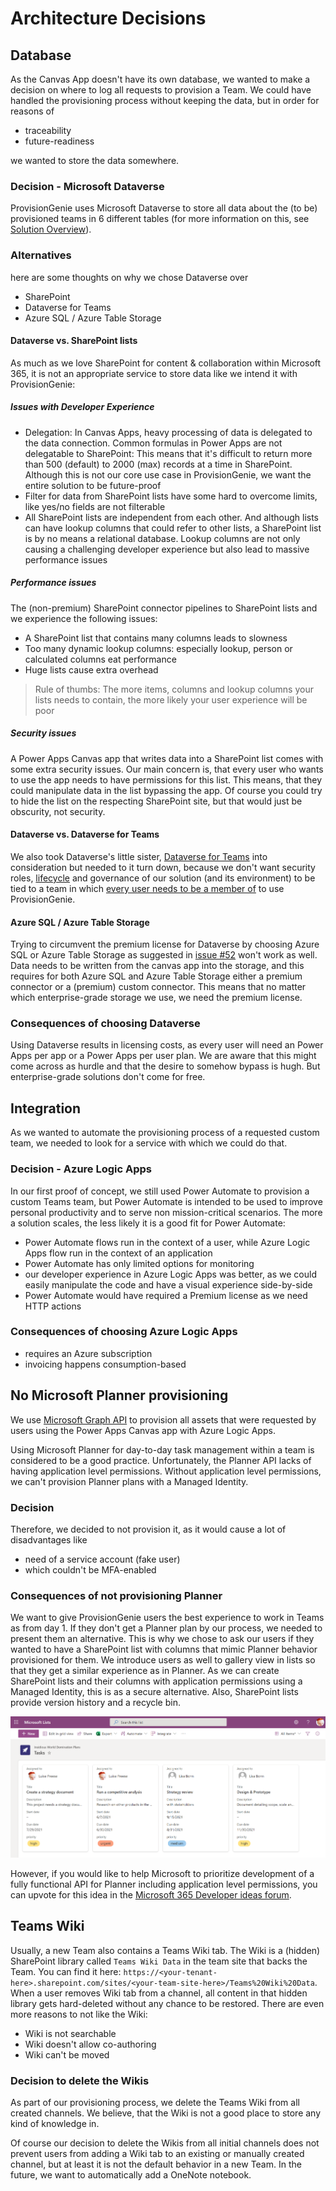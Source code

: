 # Architecture Decisions

## Database

As the Canvas App doesn't have its own database, we wanted to make a decision on where to log all requests to provision a Team. We could have handled the provisioning process without keeping the data, but in order for reasons of

- traceability
- future-readiness

we wanted to store the data somewhere.

### Decision - Microsoft Dataverse

ProvisionGenie uses Microsoft Dataverse to store all data about the (to be) provisioned teams in 6 different tables (for more information on this, see [Solution Overview](corecomponents/logicapps.md#solution-overview)).

### Alternatives

here are some thoughts on why we chose Dataverse over

- SharePoint
- Dataverse for Teams
- Azure SQL / Azure Table Storage

#### Dataverse vs. SharePoint lists

As much as we love SharePoint for content & collaboration within Microsoft 365, it is not an appropriate service to store data like we intend it with ProvisionGenie:

##### Issues with Developer Experience

- Delegation: In Canvas Apps, heavy processing of data is delegated to the data connection. Common formulas in Power Apps are not delegatable to SharePoint: This means that it's difficult to return more than 500 (default) to 2000 (max) records at a time in SharePoint. Although this is not our core use case in ProvisionGenie, we want the entire solution to be future-proof
- Filter for data from SharePoint lists have some hard to overcome limits, like yes/no fields are not filterable
- All SharePoint lists are independent from each other. And although lists can have lookup columns that could refer to other lists, a SharePoint list is by no means a relational database. Lookup columns are not only causing a challenging developer experience but also lead to massive performance issues

##### Performance issues

The (non-premium) SharePoint connector pipelines to SharePoint lists and we experience the following issues:

- A SharePoint list that contains many columns leads to slowness
- Too many dynamic lookup columns: especially lookup, person or calculated columns eat performance
- Huge lists cause extra overhead

> Rule of thumbs: The more items, columns and lookup columns your lists needs to contain, the more likely your user experience will be poor

##### Security issues

A Power Apps Canvas app that writes data into a SharePoint list comes with some extra security issues. Our main concern is, that every user who wants to use the app needs to have permissions for this list. This means, that they could manipulate data in the list bypassing the app. Of course you could try to hide the list on the respecting SharePoint site, but that would just be obscurity, not security.

#### Dataverse vs. Dataverse for Teams

We also took Dataverse's little sister, [Dataverse for Teams](https://docs.microsoft.com/powerapps/teams/data-platform-compare) into consideration but needed to it turn down, because we don't want security roles, [lifecycle](https://docs.microsoft.com/power-platform/admin/about-teams-environment#environment-lifecycle) and governance of our solution (and its environment) to be tied to a team in which [every user needs to be a member of](https://docs.microsoft.com/powerapps/teams/data-platform-compare) to use ProvisionGenie.

#### Azure SQL / Azure Table Storage

Trying to circumvent the premium license for Dataverse by choosing Azure SQL or Azure Table Storage as suggested in [issue #52](https://github.com/ProvisionGenie/ProvisionGenie/issues/52) won't work as well. Data needs to be written from the canvas app into the storage, and this requires for both Azure SQL and Azure Table Storage either a premium connector or a (premium) custom connector. This means that no matter which enterprise-grade storage we use, we need the premium license.

### Consequences of choosing Dataverse

Using Dataverse results in licensing costs, as every user will need an Power Apps per app or a Power Apps per user plan. We are aware that this might come across as hurdle and that the desire to somehow bypass is hugh. But enterprise-grade solutions don't come for free.

## Integration

As we wanted to automate the provisioning process of a requested custom team, we needed to look for a service with which we could do that.

### Decision - Azure Logic Apps

In our first proof of concept, we still used Power Automate to provision a custom Teams team, but Power Automate is intended to be used to improve personal productivity and to serve non mission-critical scenarios. The more a solution scales, the less likely it is a good fit for Power Automate:

- Power Automate flows run in the context of a user, while Azure Logic Apps flow run in the context of an application
- Power Automate has only limited options for monitoring
- our developer experience in Azure Logic Apps was better, as we could easily manipulate the code and have a visual experience side-by-side
- Power Automate would have required a Premium license as we need HTTP actions

### Consequences of choosing Azure Logic Apps

- requires an Azure subscription
- invoicing happens consumption-based

## No Microsoft Planner provisioning

We use [Microsoft Graph API](https://docs.microsoft.com/graph/overview) to provision all assets that were requested by users using the Power Apps Canvas app with Azure Logic Apps.

Using Microsoft Planner for day-to-day task management within a team is considered to be a good practice. Unfortunately, the Planner API lacks of having application level permissions. Without application level permissions, we can't provision Planner plans with a Managed Identity.

### Decision

Therefore, we decided to not provision it, as it would cause a lot of disadvantages like

- need of a service account (fake user)
- which couldn't be MFA-enabled

### Consequences of not provisioning Planner

We want to give ProvisionGenie users the best experience to work in Teams as from day 1. If they don't get a Planner plan by our process, we needed to present them an alternative. This is why we chose to ask our users if they wanted to have a SharePoint list with columns that mimic Planner behavior provisioned for them. We introduce users as well to gallery view in lists so that they get a similar experience as in Planner. As we can create SharePoint lists and their columns with application permissions using a Managed Identity, this is as a secure alternative. Also, SharePoint lists provide version history and a recycle bin.

![task list in SharePoint](media/architecturedecisions/tasklist.png)

However, if you would like to help Microsoft to prioritize development of a fully functional API for Planner including application level permissions, you can upvote for this idea in the [Microsoft 365 Developer ideas forum](https://techcommunity.microsoft.com/t5/microsoft-365-developer-platform/application-permissions-for-planner-apis/idi-p/2266449).

## Teams Wiki

Usually, a new Team also contains a Teams Wiki tab. The Wiki is a (hidden) SharePoint library called `Teams Wiki Data` in the team site that backs the Team. You can find it here: `https://<your-tenant-here>.sharepoint.com/sites/<your-team-site-here>/Teams%20Wiki%20Data`. When a user removes Wiki tab from a channel, all content in that hidden library gets hard-deleted without any chance to be restored. There are even more reasons to not like the Wiki:

- Wiki is not searchable
- Wiki doesn't allow co-authoring
- Wiki can't be moved

### Decision to delete the Wikis

As part of our provisioning process, we delete the Teams Wiki from all created channels. We believe, that the Wiki is not a good place to store any kind of knowledge in.

Of course our decision to delete the Wikis from all initial channels does not prevent users from adding a Wiki tab to an existing or manually created channel, but at least it is not the default behavior in a new Team. In the future, we want to automatically add a OneNote notebook.
